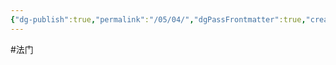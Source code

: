 ```yaml
---
{"dg-publish":true,"permalink":"/05/04/","dgPassFrontmatter":true,"created":"2024-12-03T11:12:16.702+08:00","updated":"2024-12-03T11:27:23.267+08:00"}
---
```



#法门 
